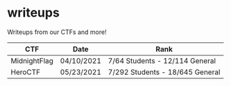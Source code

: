 # writeups
Writeups from our CTFs and more!

CTF | Date | Rank
------------ | ------------- | -------------
MidnightFlag | 04/10/2021 | 7/64 Students - 12/114 General
HeroCTF | 05/23/2021 | 7/292 Students - 18/645 General
